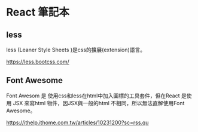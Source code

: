 # React 筆記本

## less
less (Leaner Style Sheets )是css的擴展(extension)語言。    

https://less.bootcss.com/

## Font Awesome
Font Awesom 是 使用css和less在html中加入圖標的工具套件，但在React 是使用 JSX 來寫html 物件，因JSX與一般的html 不相同，所以無法直解使用Font Awesome。    

https://ithelp.ithome.com.tw/articles/10231200?sc=rss.qu
